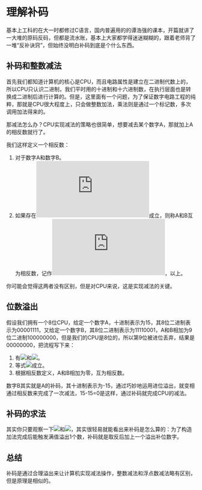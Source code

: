 # 理解补码

基本上工科的在大一时都修过C语言，国内普遍用的的谭浩强的课本，开篇就讲了一大堆的原码反码，但都是流水账，基本上大家都学得迷迷糊糊的，跟着老师背了一堆“反补诀窍”，但始终没明白补码到底是个什么东西。

## 补码和整数减法

首先我们都知道计算机的核心是CPU，而且电路属性是建立在二进制代数上的，所以CPU只认识二进制，我们平时用的十进制和十六进制数，在执行层面也是转换成二进制后进行计算的。但是，这里面有一个问题，为了保证数字电路工程的纯粹，那就是CPU很大程度上，只会做整数加法，乘法则是通过一个标记数，多次调用加法得来的。

那减法怎么办？CPU实现减法的策略也很简单，想要减去某个数字A，那就加上A的相反数就行了。

我们这样定义一个相反数：

1. 对于数字A和数字B。
2. 如果存在![](https://latex.codecogs.com/gif.latex?A&plus;B=0)成立，则称A和B互为相反数，记作![](https://latex.codecogs.com/gif.latex?B=-A)，以上。

你可能会觉得这两者没有区别，但是对CPU来说，这是实现减法的关键。

## 位数溢出

假设我们拥有一个8位CPU，给定一个数字A，十进制表示为15，其8位二进制表示为00001111，又给定一个数字B，其8位二进制表示为11110001，A和B相加为9位二进制100000000，但是我们的CPU是8位的，所以第9位被进位丢弃，结果是00000000，把流程写下来：

1. 有![ ](https://latex.codecogs.com/gif.latex?A=[00001111]_{8})和![ ](https://latex.codecogs.com/gif.latex?B=[11110001]_{8})。
2. 等式![](https://latex.codecogs.com/gif.latex?[00001111]_{8}&plus;[11110001]_{8}=[00000000]_{8})成立。
3. 根据相反数定义，A和B相加为零，互为相反数。

数字B其实就是A的补码，其十进制表示为-15，通过巧妙地运用进位溢出，就变相通过相反数来完成了一次减法，15-15=0是这样，通过补码就完成CPU的减法。

## 补码的求法

其实你只要观察一下![ ](https://latex.codecogs.com/gif.latex?A=[00001111]_{8})和![ ](https://latex.codecogs.com/gif.latex?B=[11110001]_{8})，其实很轻易就能看出来补码是怎么算的：为了构造加法完成后能触发满值溢出1个数，补码就是取反后加上一个溢出补位数字。

## 总结

补码是通过合理溢出来让计算机实现减法操作，整数减法和浮点数减法略有区别，但是原理是相似的。
